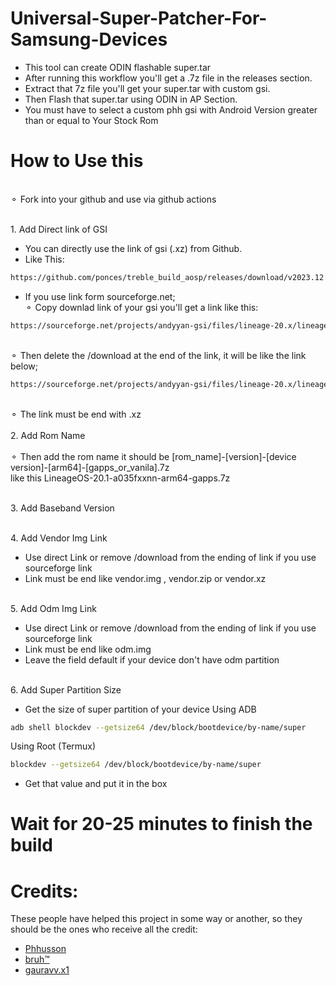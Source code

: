 # Universal-Super-Patcher-For-Samsung-Devices
- This tool can create ODIN flashable super.tar
- After running this workflow you'll get a .7z file in the releases section.
- Extract that 7z file you'll get your super.tar with custom gsi.
- Then Flash that super.tar using ODIN in AP Section.
- You must have to select a custom phh gsi with Android Version greater than or equal to Your Stock Rom 


# How to Use this

<br>⚬ Fork into your github and use via github actions</br>

<br>1. Add Direct link of GSI</br>

- You can directly use the link of gsi (.xz) from Github.
- Like This:
```sh
https://github.com/ponces/treble_build_aosp/releases/download/v2023.12.01/aosp-arm64-ab-gapps-14.0-20231201.img.xz
```
- If you use link form sourceforge.net;
<br>⚬ Copy downlad link of your gsi you'll get a link like this:</br>
 ```sh
https://sourceforge.net/projects/andyyan-gsi/files/lineage-20.x/lineage-20.1-20231116-UNOFFICIAL-arm64_bgN.img.xz/download
 ```
<br>⚬ Then delete the /download at the end of the link, it will be like the link below;</br>
 ```sh
https://sourceforge.net/projects/andyyan-gsi/files/lineage-20.x/lineage-20.1-20231116-UNOFFICIAL-arm64_bgN.img.xz
 ```
<br>⚬ The link must be end with .xz</br>
<br>2. Add Rom Name</br>
<br>⚬ Then add the rom name it should be [rom_name]-[version]-[device version]-[arm64]-[gapps_or_vanila].7z<br>
like this LineageOS-20.1-a035fxxnn-arm64-gapps.7z

<br>3. Add Baseband Version </br>

<br>4. Add Vendor Img Link
  - Use direct Link or remove /download from the ending of link if you use sourceforge link
  - Link must be end like vendor.img , vendor.zip or vendor.xz

<br>5. Add Odm Img Link
  - Use direct Link or remove /download from the ending of link if you use sourceforge link
  - Link must be end like odm.img
  - Leave the field default if your device don't have odm partition 

<br>6. Add Super Partition Size
  - Get the size of super partition of your device
  Using ADB
```sh
adb shell blockdev --getsize64 /dev/block/bootdevice/by-name/super
```
  Using Root (Termux)
```sh
blockdev --getsize64 /dev/block/bootdevice/by-name/super
```
  - Get that value and put it in the box


 # Wait for 20-25 minutes to finish the build 
 # Credits:
 These people have helped this project in some way or another, so they should be the ones who receive all the credit:
- [Phhusson](https://github.com/phhusson)
- [bruh™](https://github.com/Exynos-nibba)
- [gauravv.x1](https://github.com/gauravv-x1)
